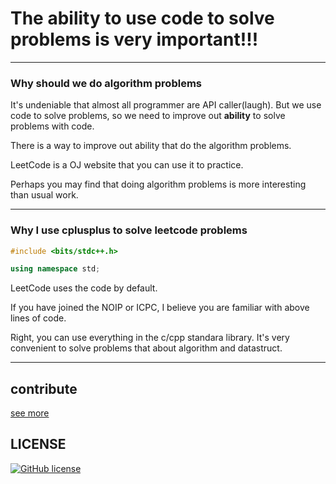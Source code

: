 # The ability to use code to solve problems is very important!!!

-----------------------------------------------------------

### Why should we do algorithm problems

It's undeniable that almost all programmer are API caller(laugh).
But we use code to solve problems, so we need to improve out **ability** to solve problems with code.

There is a way to improve out ability that do the algorithm problems.

LeetCode is a OJ website that you can use it to practice.

Perhaps you may find that doing algorithm problems is more interesting than usual work.

------------------------------------------------------------

### Why I use cplusplus to solve leetcode problems

```cpp
#include <bits/stdc++.h>

using namespace std;
```

LeetCode uses the code by default.

If you have joined the NOIP or ICPC, I believe you are familiar with above lines of code.

Right, you can use everything in the c/cpp standara library.
It's very convenient to solve problems that about algorithm and datastruct.

------------------------------------------------------------

## contribute

[see more](.github/CONTRIBUTING.md)


## LICENSE

[![GitHub license](https://img.shields.io/github/license/ltoddy/leetcode.svg)](https://github.com/ltoddy/leetcode/blob/master/LICENSE)
